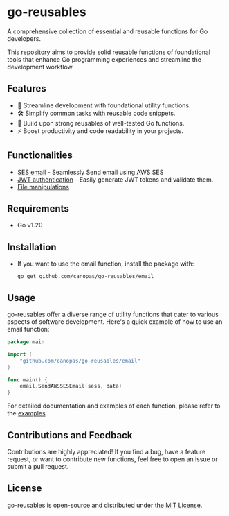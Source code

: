 # go-reusables

A comprehensive collection of essential and reusable functions for Go developers.

This repository aims to provide solid reusable functions of foundational tools that enhance Go programming experiences and streamline the development workflow.

## Features

- 🚀 Streamline development with foundational utility functions.
- 🛠 Simplify common tasks with reusable code snippets.
- 🧰 Build upon strong reusables of well-tested Go functions.
- ⚡ Boost productivity and code readability in your projects.

## Functionalities

- [SES email](https://github.com/canopas/go-reusables/tree/main/email) - Seamlessly Send email using AWS SES
- [JWT authentication](https://github.com/canopas/go-reusables/tree/main/jwtAuth) - Easily generate JWT tokens and validate them.
- [File manipulations](https://github.com/canopas/go-reusables/tree/main/file)

## Requirements

- Go v1.20

## Installation

- If you want to use the email function, install the package with: 

    ```
    go get github.com/canopas/go-reusables/email
    ```
## Usage

go-reusables offer a diverse range of utility functions that cater to various aspects of software development. Here's a quick example of how to use an email function:

```go
package main

import (
	"github.com/canopas/go-reusables/email"
)

func main() {
	email.SendAWSSESEmail(sess, data)
}
```

For detailed documentation and examples of each function, please refer to the [examples](https://github.com/canopas/go-reusables/tree/main/examples).


## Contributions and Feedback

Contributions are highly appreciated! If you find a bug, have a feature request, or want to contribute new functions, feel free to open an issue or submit a pull request.

## License

go-reusables is open-source and distributed under the [MIT License](https://github.com/canopas/go-reusables/blob/main/LICENSE).
